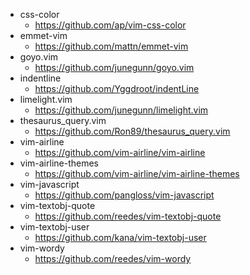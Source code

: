 * css-color
  * https://github.com/ap/vim-css-color
* emmet-vim
  * https://github.com/mattn/emmet-vim
* goyo.vim
  * https://github.com/junegunn/goyo.vim
* indentline
  * https://github.com/Yggdroot/indentLine
* limelight.vim
  * https://github.com/junegunn/limelight.vim
* thesaurus_query.vim
  * https://github.com/Ron89/thesaurus_query.vim
* vim-airline
  * https://github.com/vim-airline/vim-airline
* vim-airline-themes
  * https://github.com/vim-airline/vim-airline-themes
* vim-javascript
  * https://github.com/pangloss/vim-javascript
* vim-textobj-quote
  * https://github.com/reedes/vim-textobj-quote
* vim-textobj-user
  * https://github.com/kana/vim-textobj-user
* vim-wordy
  * https://github.com/reedes/vim-wordy
